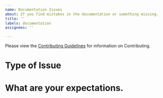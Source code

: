 ```yaml
---
name: Documentation Issues
about: If you find mistakes in the documentation or something missing.
title: ''
labels: documentation
assignees: ''

---
```


Please view the [Contributing Guidelines](https://github.com/Bluejee/MNEST/blob/main/CONTRIBUTING.md) for information on Contributing.

# Type of Issue
<!-- What is the Issue, is there some mistake in the documentation, or is the documentation you are looking for non existent.-->

# What are your expectations.
<!-- Where did you find the mistake? What are your possible suggestions or solutions? -->
<!-- Please Elaborate on what documentation the package is missing or lacking, Be as descriptive as possible. -->
